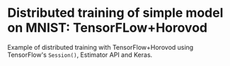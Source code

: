 # Distributed training of simple model on MNIST: TensorFLow+Horovod

Example of distributed training with TensorFlow+Horovod using TensorFlow's `Session()`, Estimator API and Keras.
